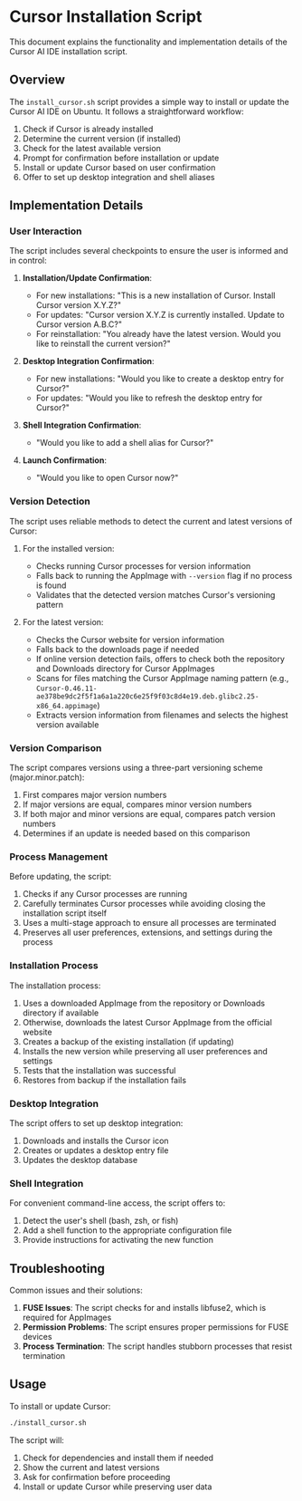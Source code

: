 # Cursor Installation Script

This document explains the functionality and implementation details of the Cursor AI IDE installation script.

## Overview

The `install_cursor.sh` script provides a simple way to install or update the Cursor AI IDE on Ubuntu. It follows a straightforward workflow:

1. Check if Cursor is already installed
2. Determine the current version (if installed)
3. Check for the latest available version
4. Prompt for confirmation before installation or update
5. Install or update Cursor based on user confirmation
6. Offer to set up desktop integration and shell aliases

## Implementation Details

### User Interaction

The script includes several checkpoints to ensure the user is informed and in control:

1. **Installation/Update Confirmation**:
   - For new installations: "This is a new installation of Cursor. Install Cursor version X.Y.Z?"
   - For updates: "Cursor version X.Y.Z is currently installed. Update to Cursor version A.B.C?"
   - For reinstallation: "You already have the latest version. Would you like to reinstall the current version?"

2. **Desktop Integration Confirmation**:
   - For new installations: "Would you like to create a desktop entry for Cursor?"
   - For updates: "Would you like to refresh the desktop entry for Cursor?"

3. **Shell Integration Confirmation**:
   - "Would you like to add a shell alias for Cursor?"

4. **Launch Confirmation**:
   - "Would you like to open Cursor now?"

### Version Detection

The script uses reliable methods to detect the current and latest versions of Cursor:

1. For the installed version:
   - Checks running Cursor processes for version information
   - Falls back to running the AppImage with `--version` flag if no process is found
   - Validates that the detected version matches Cursor's versioning pattern

2. For the latest version:
   - Checks the Cursor website for version information
   - Falls back to the downloads page if needed
   - If online version detection fails, offers to check both the repository and Downloads directory for Cursor AppImages
   - Scans for files matching the Cursor AppImage naming pattern (e.g., `Cursor-0.46.11-ae378be9dc2f5f1a6a1a220c6e25f9f03c8d4e19.deb.glibc2.25-x86_64.appimage`)
   - Extracts version information from filenames and selects the highest version available

### Version Comparison

The script compares versions using a three-part versioning scheme (major.minor.patch):
1. First compares major version numbers
2. If major versions are equal, compares minor version numbers
3. If both major and minor versions are equal, compares patch version numbers
4. Determines if an update is needed based on this comparison

### Process Management

Before updating, the script:
1. Checks if any Cursor processes are running
2. Carefully terminates Cursor processes while avoiding closing the installation script itself
3. Uses a multi-stage approach to ensure all processes are terminated
4. Preserves all user preferences, extensions, and settings during the process

### Installation Process

The installation process:
1. Uses a downloaded AppImage from the repository or Downloads directory if available
2. Otherwise, downloads the latest Cursor AppImage from the official website
3. Creates a backup of the existing installation (if updating)
4. Installs the new version while preserving all user preferences and settings
5. Tests that the installation was successful
6. Restores from backup if the installation fails

### Desktop Integration

The script offers to set up desktop integration:
1. Downloads and installs the Cursor icon
2. Creates or updates a desktop entry file
3. Updates the desktop database

### Shell Integration

For convenient command-line access, the script offers to:
1. Detect the user's shell (bash, zsh, or fish)
2. Add a shell function to the appropriate configuration file
3. Provide instructions for activating the new function

## Troubleshooting

Common issues and their solutions:

1. **FUSE Issues**: The script checks for and installs libfuse2, which is required for AppImages
2. **Permission Problems**: The script ensures proper permissions for FUSE devices
3. **Process Termination**: The script handles stubborn processes that resist termination

## Usage

To install or update Cursor:

```bash
./install_cursor.sh
```

The script will:
1. Check for dependencies and install them if needed
2. Show the current and latest versions
3. Ask for confirmation before proceeding
4. Install or update Cursor while preserving user data 